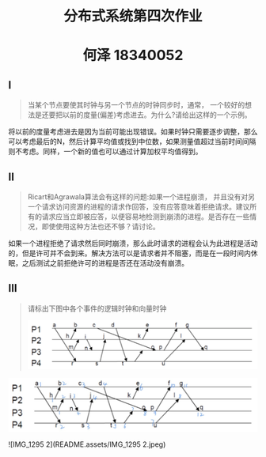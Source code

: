 <h1 align=center>分布式系统第四次作业</h1>

<h1 align=center>何泽    18340052</h1>

## Ⅰ

> 当某个节点要使其时钟与另一个节点的时钟同步时，通常， 一个较好的想法是还要把以前的度量(偏差)考虑进去。为什么?请给出这样的一个示例。

将以前的度量考虑进去是因为当前可能出现错误。如果时钟只需要逐步调整，那么可以考虑最后的N，然后计算平均值或找到中位数，如果测量值超过当前时间间隔则不考虑。同样，一个新的值也可以通过计算加权平均值得到。

## Ⅱ

> Ricart和Agrawala算法会有这样的问题:如果一个进程崩溃， 并且没有对另一个请求访问资源的进程的请求作回答，没有应答意味着拒绝请求。建议所有的请求应当立即被应答，以便容易地检测到崩溃的进程。是否存在一些情况，即使使用这种方法也还不够？请讨论。

如果一个进程拒绝了请求然后同时崩溃，那么此时请求的进程会认为此进程是活动的，但是许可并不会到来。解决方法可以是请求者并不阻塞，而是在一段时间内休眠，之后测试之前拒绝许可的进程是否还在活动没有崩溃。

## Ⅲ

> 请标出下图中各个事件的逻辑时钟和向量时钟
>
> <img src="README.assets/image-20201209084628765.png" alt="image-20201209084628765" style="zoom: 67%;" />

![IMG_1295](README.assets/IMG_1295.jpeg)



![IMG_1295 2](README.assets/IMG_1295 2.jpeg)



